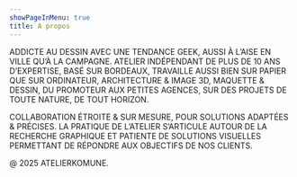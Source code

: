 ```yaml
---
showPageInMenu: true
title: A propos
---
```


ADDICTE AU DESSIN AVEC UNE TENDANCE GEEK, AUSSI À L’AISE EN VILLE QU’À LA CAMPAGNE. ATELIER INDÉPENDANT DE PLUS DE 10 ANS D’EXPERTISE, BASÉ SUR BORDEAUX, TRAVAILLE AUSSI BIEN SUR PAPIER QUE SUR ORDINATEUR, ARCHITECTURE & IMAGE 3D, MAQUETTE & DESSIN, DU PROMOTEUR AUX PETITES AGENCES, SUR DES PROJETS DE TOUTE NATURE, DE TOUT HORIZON.

COLLABORATION ÉTROITE & SUR MESURE, POUR SOLUTIONS ADAPTÉES & PRÉCISES. LA PRATIQUE DE L’ATELIER S’ARTICULE AUTOUR DE LA RECHERCHE GRAPHIQUE ET PATIENTE DE SOLUTIONS VISUELLES PERMETTANT DE RÉPONDRE AUX OBJECTIFS DE NOS CLIENTS.

@ 2025 ATELIERKOMUNE.
